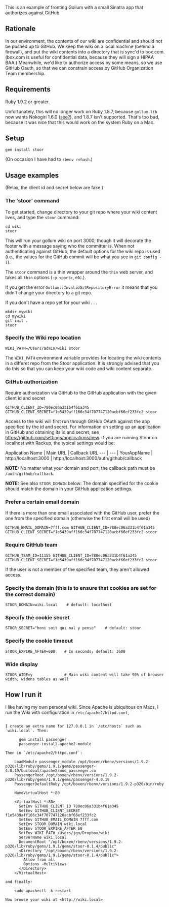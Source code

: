 This is an example of fronting Gollum with a small Sinatra app that authorizes against GitHub.

## Rationale

In our environment, the contents of our wiki are confidential and should not be pushed up to GitHub. We keep the wiki on
a local machine (behind a firewall), and put the wiki contents into a directory that is sync'd to box.com. (box.com is useful for confidential
data, because they will sign a HIPAA BAA.) Meanwhile, we'd like to authorize access by some means, so we use GitHub Oauth,
so that we can constrain access by GitHub Organization Team membership.

## Requirements

Ruby 1.9.2 or greater.

Unfortunately, this will no longer work on Ruby 1.8.7, because `gollum-lib` now wants Nokogiri 1.6.0 ([see?](https://github.com/gollum/gollum-lib/commit/eeb0a4a036001c7621d173e7152b91ed02b21ed0#commitcomment-4170065)), and
1.8.7 isn't supported. That's too bad, because it was nice that this would work on the system Ruby on a Mac.

## Setup

    gem install stoor

(On occasion I have had to `rbenv rehash`.)

## Usage examples

(Relax, the client id and secret below are fake.)

### The 'stoor' command

To get started, change directory to your git repo where your wiki content lives, and type the `stoor` command:

    cd wiki
    stoor

This will run your gollum wiki on port 3000, though it will decorate the footer with a message saying who
the committer is. When not authenticating against GitHub, the default options for the wiki repo is used (i.e.,
the values for the GitHub commit will be what you see in `git config -l`).

The `stoor` command is a thin wrapper around the `thin` web server, and takes all `thin` options (`-p <port>`, etc.).

If you get the error `Gollum::InvalidGitRepositoryError` it means that you didn't change your directory to
a git repo.

If you don't have a repo yet for your wiki . . .

    mkdir mywiki
    cd mywiki
    git init .
    stoor

### Specify the Wiki repo location

    WIKI_PATH=/Users/admin/wiki stoor

The `WIKI_PATH` environment variable provides for locating the wiki contents in a differet repo from the
Stoor application. It is strongly advised that you do this so that you can keep your wiki code and wiki
content separate.

### GitHub authorization

Require authorization via GitHub to the GitHub application with the given client id and secret

    GITHUB_CLIENT_ID=780ec06a331b4f61a345 GITHUB_CLIENT_SECRET=f1e5439aff166c34f707747120acbf66ef233fc2 stoor

Access to the wiki will first run through GitHub OAuth against the app specified by the id and secret. For information
on setting up an application in GitHub and obtaining its id and secret, see <https://github.com/settings/applications/new>.
If you are running Stoor on localhost with Rackup, the typical settings would be:

Application Name | Main URL | Callback URL
---              | ---      |
YourAppName      | http://localhost:3000 | http://localhost:3000/auth/github/callback

**NOTE:** No matter what your domain and port, the callback path must be `/auth/github/callback`.

**NOTE:** See also `STOOR_DOMAIN` below: The domain specified for the cookie should match the domain in your GitHub
application settings.

### Prefer a certain email domain

If there is more than one email associated with the GitHub user, prefer the one from the specified domain (otherwise the first email will be used)

    GITHUB_EMAIL_DOMAIN=7fff.com GITHUB_CLIENT_ID=780ec06a331b4f61a345 GITHUB_CLIENT_SECRET=f1e5439aff166c34f707747120acbf66ef233fc2 stoor

### Require GitHub team

    GITHUB_TEAM_ID=11155 GITHUB_CLIENT_ID=780ec06a331b4f61a345 GITHUB_CLIENT_SECRET=f1e5439aff166c34f707747120acbf66ef233fc2 stoor

If the user is not a member of the specified team, they aren't allowed access.

### Specify the domain (this is to ensure that cookies are set for the correct domain)

    STOOR_DOMAIN=wiki.local    # default: localhost

### Specify the cookie secret

    STOOR_SECRET="honi soit qui mal y pense"    # default: stoor

### Specify the cookie timeout

    STOOR_EXPIRE_AFTER=600    # In seconds; default: 3600

### Wide display

    STOOR_WIDE=y              # Main wiki content will take 90% of browser width; widens tables as well

## How I run it

I like having my own personal wiki. Since Apache is ubiquitous on Macs, I run the Wiki with configuration in `/etc/apache2/httpd.conf`,
~~~and just use my system Ruby~~~ some Ruby provided by rbenv, and Passenger.

I create an extra name for 127.0.0.1 in `/etc/hosts` such as `wiki.local`. Then:

      gem install passenger
      passenger-install-apache2-module

Then in `/etc/apache2/httpd.conf`:

    LoadModule passenger_module /opt/boxen/rbenv/versions/1.9.2-p320/lib/ruby/gems/1.9.1/gems/passenger-4.0.19/buildout/apache2/mod_passenger.so
    PassengerRoot /opt/boxen/rbenv/versions/1.9.2-p320/lib/ruby/gems/1.9.1/gems/passenger-4.0.19
    PassengerDefaultRuby /opt/boxen/rbenv/versions/1.9.2-p320/bin/ruby

    NameVirtualHost *:80

    <VirtualHost *:80>
      SetEnv GITHUB_CLIENT_ID 780ec06a331b4f61a345
      SetEnv GITHUB_CLIENT_SECRET f1e5439aff166c34f707747120acbf66ef233fc2
      SetEnv GITHUB_EMAIL_DOMAIN 7fff.com
      SetEnv STOOR_DOMAIN wiki.local
      SetEnv STOOR_EXPIRE_AFTER 60
      SetEnv WIKI_PATH /Users/jgn/Dropbox/wiki
      ServerName wiki.local
      DocumentRoot "/opt/boxen/rbenv/versions/1.9.2-p320/lib/ruby/gems/1.9.1/gems/stoor-0.1.4/public"
      <Directory "/opt/boxen/rbenv/versions/1.9.2-p320/lib/ruby/gems/1.9.1/gems/stoor-0.1.4/public">
        Allow from all
        Options -MultiViews
      </Directory>
    </VirtualHost>

and finally:

    sudo apachectl -k restart

Now browse your wiki at <http://wiki.local>

